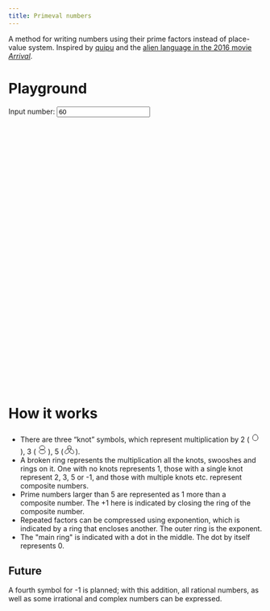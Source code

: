 ```yaml
---
title: Primeval numbers
---
```


A method for writing numbers using their prime factors instead of place-value system. Inspired by [quipu](https://en.wikipedia.org/wiki/Quipu) and the [alien language in the 2016 movie _Arrival_](https://blog.wolfram.com/2017/01/31/analyzing-and-translating-an-alien-language-arrival-logograms-and-the-wolfram-language/).

# Playground

<label>Input number: <input id="number" type="number" min="2" step="1" value="60" /></label>
<pre id="factors"></pre>

<svg viewbox="0 0 100 100" xmlns="http://www.w3.org/2000/svg" style="max-height: 50vh;">
  <defs>
      <marker
      id="dot"
      viewBox="0 0 10 10"
      refX="5"
      refY="5"
      markerWidth="5"
      markerHeight="5">
      <circle cx="5" cy="5" r="5" fill="currentcolor" />
    </marker>
  </defs>
  <path id="thread" stroke="currentcolor" stroke-width="0.25" fill="none" marker-end="url(#dot)"
 />
</svg>

# How it works

- There are three “knot” symbols, which represent multiplication by
  2&nbsp;(<svg xmlns="http://www.w3.org/2000/svg" height="24" width="24" viewBox="0 0 6 6" style="vertical-align: bottom"><path d="M 3 1.5 c 1.5 0 2 3 0 3 s -1.5 -3 0 -3" fill="none" stroke="currentcolor" stroke-width="0.25" /></svg>), 3&nbsp;(<svg xmlns="http://www.w3.org/2000/svg" height="24" width="24" viewBox="0 0 6 6" style="vertical-align: bottom"><path d="M 3 1 c 1.5 0 2 2 0 2 s -2 2 0 2 s 2 -2 0 -2 s -1.5 -2 0 -2" fill="none" stroke="currentcolor" stroke-width="0.25" /></svg>), 5&nbsp;(<svg xmlns="http://www.w3.org/2000/svg" height="24" width="24" viewBox="0 0 6 6" style="vertical-align: bottom"><path d="M 3 1 c 2 0 0 4 -1.5 4 s -0.5 -2.5 1.5 -2.5 s 3 2.5 1.5 2.5 s -3.5 -4 -1.5 -4" fill="none" stroke="currentcolor" stroke-width="0.25" /></svg>).
- A broken ring represents the multiplication all the knots, swooshes and rings on it. One with no knots represents 1, those with a single knot represent 2, 3, 5 or -1, and those with multiple knots etc. represent composite numbers.
- Prime numbers larger than 5 are represented as 1 more than a composite number. The +1 here is indicated by closing the ring of the composite number.
- Repeated factors can be compressed using exponention, which is indicated by a ring that encloses another. The outer ring is the exponent.
- The "main ring" is indicated with a dot in the middle. The dot by itself represents 0.

## Future
A fourth symbol for -1 is planned; with this addition, all rational numbers, as well as some irrational and complex numbers can be expressed.


<script>
    const known_primes = [5];

    function is_prime(number) {
        for (const prime of known_primes) {
            if (number === prime) return true;
            if (number % prime === 0) return false;
        }
        known_primes.push(number);
        return true;
    }

    function prime_factors(number) {
        if (number === 0 || number === 1) return number;

        const max = Math.sqrt(number);
        const factors = [];
        
        function add(factor) {
            let exponent = 0;
            do {
                number /= factor;
                exponent++;
            } while (number % factor === 0);
            
            if (factor > 5) factor = prime_factors(factor - 1);

            factors.push([factor, prime_factors(exponent)]);
        }

        function check_add(factor) {
            if (is_prime(factor) && number % factor === 0) add(factor)
        }

        if (number % 2 === 0) add(2);
        if (number % 3 === 0) add(3);
        if (number % 5 === 0) add(5);

        for (let i = 6; i < max; i += 6) {
            check_add(i + 1);
            check_add(i + 5);
        }

        if (number > 1) add(number);

        return factors;
    }

    function format(factors, root) {
        if (typeof factors === 'number') return factors;
        const inner = factors.map(([prime, exp]) => {
            const sup = exp === 1 ? '': `<sup>${format(exp, true)}</sup>`;
            return `${format(prime)}${sup}`;
        }).join('•');
        return root ? inner : `(${inner} + 1)`;
    }

    const knots = {
        2: ['c', 1.5, 0, 2, 3, 0, 3, 's', -1.5, -3, 0, -3],
        3: ['c', 1.5, 0, 2, 2, 0, 2, 's', -2, 2, 0, 2, 's', 2, -2, 0, -2, 's', -1.5, -2, 0, -2],
        5: ['c', 2, 0, 0, 4, -1.5, 4,
            's', -0.5, -2.5, 1.5, -2.5,
            's', 3, 2.5, 1.5, 2.5,
            's', -3.5, -4, -1.5, -4],
    };

    function turn(path, angle) {
        if (angle === 0) return path;
        const c = Math.cos(angle);
        const s = Math.sin(angle);
        const turn_pt = (x, y) => [x * c - y * s, x * s + y * c];
        
        const turned = [];
        for (let i = 0; i < path.length; ) {
            if (path[i] === 'a') {
                turned.push(...path.slice(i, i + 6));
                i += 6;
            } else if (typeof path[i] !== 'number') {
                turned.push(path[i]);
                i += 1;
                continue;
            }
            turned.push(...turn_pt(path[i], path[i+1]));
            i += 2;
        }
        return turned;
    }

    function number_path(factors, inner = 0, level = 0, close = false) {
        if (typeof factors === 'number') return knots[factors];
        const offset = (level > 0 ? 0.5 : 0) + (close ? 0.5 : 0.25);
        const num_points = factors.length + (level > 0 ? 1 : 0);
        const angle = 2 * Math.PI / num_points * (level % 2 ? -1 : 1);
        // Radius of the circumcircle of a regular polygon with num_points sides of length 6:
        const radius = Math.max(inner, 3 / Math.sin(Math.PI / Math.max(2, num_points)));

        const xy = (i) => [radius * Math.sin(angle * i), -radius * Math.cos(angle * i)];
        const dxy = (i, j) => [
            radius * (Math.sin(angle * i) - Math.sin(angle * j)),
            -radius * (Math.cos(angle * i) - Math.cos(angle * j))
        ];
        const arc = ['a', radius, radius, 0, 0, 1 - level % 2];

        const factor_path = (prime, exp, bump) =>
            turn(number_path(prime, inner, level + bump, true), Math.PI).concat(
                exp === 1 ? [] :
                turn(
                    number_path(
                        typeof exp === 'number' ? [[exp, 1]] : exp,
                        3, level + bump, false
                    ),
                    Math.PI
                )
            );

        if (factors.length === 1 && Array.isArray(factors[0][0])) {
            const [prime, exp] = factors[0];
            return turn(factor_path(prime, exp, 0), Math.PI);
        }

        const result = factors.flatMap(([prime, exp], i) => {
            const path = [];

            if (i === 0 && offset) path.push(...arc, ...dxy(offset, 0));

            let main = factor_path(prime, exp, 1);
            if (i + offset) main = turn(main, angle * (i + offset));
            path.push(...main);

            if (i < factors.length - 1) {
                path.push(...arc, ...dxy(i + offset + 1, i + offset));
            } else if (close) {
                path.push(...arc, ...dxy(0, i + offset));
            } else {
                path.push(...arc, ...dxy(factors.length - 0.75 + offset, i + offset));
                path.push('m', ...dxy(0, factors.length - 0.75 + offset));
            }

            return path;
        });

        return result;
    }

    const input_el = document.querySelector('input#number');
    const output_el = document.querySelector('#factors');
    const thread_el = document.querySelector('#thread');
    
    input_el.addEventListener('input', (event) => {
        const number = parseInt(event.target.value);
        const factors = prime_factors(number);
        output_el.innerHTML = format(factors, true);
        // + '\n' + JSON.stringify(factors, null, 2);
        thread_el.setAttribute('d', 'M 50 50 ' + number_path(factors).join(' '));
    });

    input_el.dispatchEvent(new InputEvent('input'));


</script>